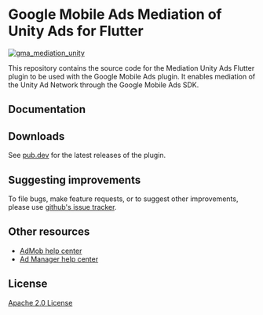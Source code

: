 # Google Mobile Ads Mediation of Unity Ads for Flutter

[![gma_mediation_unity](https://github.com/googleads/googleads-mobile-flutter/actions/workflows/google_mobile_ads.yaml/badge.svg)](https://github.com/googleads/googleads-mobile-flutter/actions/workflows/google_mobile_ads.yaml)

This repository contains the source code for the Mediation Unity Ads Flutter 
plugin to be used with the Google Mobile Ads plugin. It enables mediation of the
Unity Ad Network through the Google Mobile Ads SDK.

## Documentation



## Downloads

See [pub.dev](https://pub.dev/packages/gma_mediation_unity/versions) for the
latest releases of the plugin.

## Suggesting improvements

To file bugs, make feature requests, or to suggest other improvements, please
use [github's issue tracker](https://github.com/googleads/googleads-mobile-flutter/issues).


## Other resources

* [AdMob help center](https://support.google.com/admob/?hl=en#topic=7383088)
* [Ad Manager help center](https://support.google.com/admanager/?hl=en#topic=7505988)

## License

[Apache 2.0 License](http://www.apache.org/licenses/LICENSE-2.0.html)